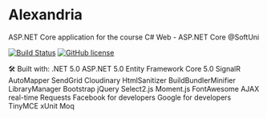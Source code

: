 # Alexandria
ASP.NET Core application for the course C# Web - ASP.NET Core @SoftUni


[![Build Status](https://dev.azure.com/VinsantSavov/Alexandria/_apis/build/status/VinsantSavov.Alexandria?branchName=main)](https://dev.azure.com/VinsantSavov/Alexandria/_build/latest?definitionId=1&branchName=main)
[![GitHub license](https://img.shields.io/github/license/Naereen/StrapDown.js.svg)](https://github.com/Naereen/StrapDown.js/blob/master/LICENSE)

🛠 Built with:
.NET 5.0
ASP.NET 5.0
Entity Framework Core 5.0
SignalR
AutoMapper
SendGrid
Cloudinary
HtmlSanitizer
BuildBundlerMinifier
LibraryManager
Bootstrap
jQuery
Select2.js
Moment.js
FontAwesome
AJAX real-time Requests
Facebook for developers
Google for developers
TinyMCE
xUnit
Moq
